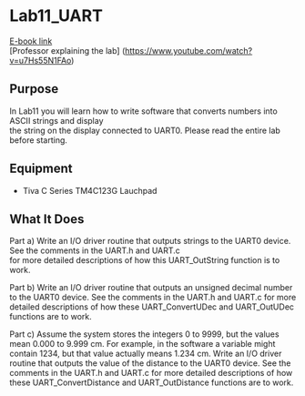 # Lab11_UART
[E-book link](http://users.ece.utexas.edu/~valvano/Volume1/E-Book/C11_SerialInterface.htm) <br/> 
[Professor explaining the lab] (https://www.youtube.com/watch?v=u7Hs55N1FAo) <br/>

## Purpose
In Lab11 you will learn how to write software that converts numbers into ASCII strings and display <br/>
the string on the display connected to UART0. Please read the entire lab before starting.<br/>

## Equipment
* Tiva C Series TM4C123G Lauchpad

## What It Does
Part a) Write an I/O driver routine that outputs strings to the UART0 device. See the comments in the UART.h and UART.c <br/> 
for more detailed descriptions of how this UART_OutString function is to work. <br/>

Part b) Write an I/O driver routine that outputs an unsigned decimal number to the UART0 device. See the comments in the UART.h and UART.c for more detailed descriptions of how these UART_ConvertUDec and UART_OutUDec functions are to work. <br/>

Part c) Assume the system stores the integers 0 to 9999, but the values mean 0.000 to 9.999 cm. For example, in the software a variable 
might contain 1234, but that value actually means 1.234 cm. Write an I/O driver routine that outputs the value of the distance to the UART0 device. See the comments in the UART.h and UART.c for more detailed descriptions of how these UART_ConvertDistance and
UART_OutDistance functions are to work.
